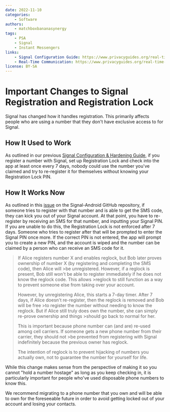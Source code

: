 ```yaml
---
date: 2022-11-10
categories:
    - Software
authors:
    - matchboxbananasynergy
tags:
    - PSA
    - Signal
    - Instant Messengers
links:
    - Signal Configuration Guide: https://www.privacyguides.org/real-time-communication/signal-configuration-hardening/
    - Real-Time Communication: https://www.privacyguides.org/real-time-communication/
license: BY-SA
---
```

# Important Changes to Signal Registration and Registration Lock

Signal has changed how it handles registration. This primarily affects people who are using a number that they don't have exclusive access to for Signal.

## How It Used to Work

As outlined in our previous [Signal Configuration & Hardening Guide](https://blog.privacyguides.org/2022/07/07/signal-configuration-and-hardening/#signal-pin), if you register a number with Signal, set up Registration Lock and check into the app at least once every 7 days, nobody could use the number you've claimed and try to re-register it for themselves without knowing your Registration Lock PIN.

## How It Works Now

As outlined in this [issue](https://github.com/signalapp/Signal-Android/issues/12595#issuecomment-1310752097) on the Signal-Android GitHub repository, if someone tries to register with that number and is able to get the SMS code, they can kick you out of your Signal account. At that point, you have to re-register by receiving an SMS for that number, and inputting your Signal PIN. If you are unable to do this, the Registration Lock is not enforced after 7 days. Someone who tries to register after that will be prompted to enter the Signal PIN once more. If the correct PIN is not entered, the app will prompt you to create a new PIN, and the account is wiped and the number can be claimed by a person who can receive an SMS code for it.

>If Alice registers number X and enables reglock, but Bob later proves ownership of number X (by registering and completing the SMS code), then Alice will >be unregistered. However, if a reglock is present, Bob still won't be able to register immediately if he does not know the reglock code. This allows >reglock to still function as a way to prevent someone else from taking over your account.
>
>However, by unregistering Alice, this starts a 7-day timer. After 7 days, if Alice doesn't re-register, then the reglock is removed and Bob will be free >to register the number without needing to know the reglock. But if Alice still truly does own the number, she can simply re-prove ownership and things >should go back to normal for her.
>
>This is important because phone number can (and are) re-used among cell carriers. If someone gets a new phone number from their carrier, they should not >be prevented from registering with Signal indefinitely because the previous owner has reglock.
>
>The intention of reglock is to prevent hijacking of numbers you actually own, not to guarantee the number for yourself for life.

While this change makes sense from the perspective of making it so you cannot "hold a number hostage" as long as you keep checking in, it is particularly important for people who've used disposable phone numbers to know this.

We recommend migrating to a phone number that you own and will be able to own for the foreseeable future in order to avoid getting locked out of your account and losing your contacts.
